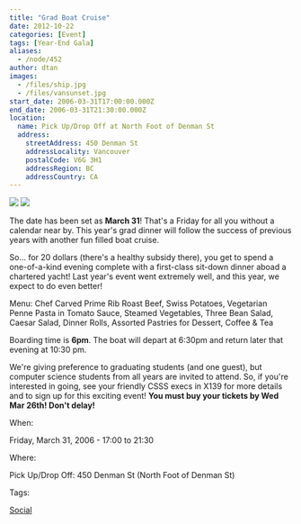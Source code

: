 ```yaml
---
title: "Grad Boat Cruise"
date: 2012-10-22
categories: [Event]
tags: [Year-End Gala]
aliases:
  - /node/452
author: dtan
images:
  - /files/ship.jpg
  - /files/vansunset.jpg
start_date: 2006-03-31T17:00:00.000Z
end_date: 2006-03-31T21:30:00.000Z
location:
  name: Pick Up/Drop Off at North Foot of Denman St
  address:
    streetAddress: 450 Denman St
    addressLocality: Vancouver
    postalCode: V6G 3H1
    addressRegion: BC
    addressCountry: CA
---
```


![](/files/ship.jpg) ![](/files/vansunset.jpg)

The date has been set as **March 31**! That's a Friday for all you without a calendar near by. This year's grad dinner will follow the success of previous years with another fun filled boat cruise.

So... for 20 dollars (there's a healthy subsidy there), you get to spend a one-of-a-kind evening complete with a first-class sit-down dinner aboad a chartered yacht! Last year's event went extremely well, and this year, we expect to do even better!

Menu: Chef Carved Prime Rib Roast Beef, Swiss Potatoes, Vegetarian Penne Pasta in Tomato Sauce, Steamed Vegetables, Three Bean Salad, Caesar Salad, Dinner Rolls, Assorted Pastries for Dessert, Coffee & Tea

Boarding time is **6pm**. The boat will depart at 6:30pm and return later that evening at 10:30 pm.

We're giving preference to graduating students (and one guest), but computer science students from all years are invited to attend. So, if you're interested in going, see your friendly CSSS execs in X139 for more details and to sign up for this exciting event! **You must buy your tickets by Wed Mar 26th! Don't delay!**

When: 

Friday, March 31, 2006 - 17:00 to 21:30

Where: 

Pick Up/Drop Off: 450 Denman St (North Foot of Denman St)

Tags: 

[Social](/social)
